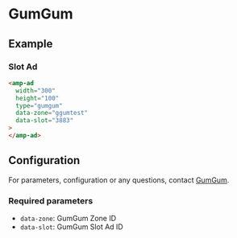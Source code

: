 # GumGum

## Example

### Slot Ad

```html
<amp-ad
  width="300"
  height="100"
  type="gumgum"
  data-zone="ggumtest"
  data-slot="3883"
>
</amp-ad>
```

## Configuration

For parameters, configuration or any questions, contact [GumGum](http://gumgum.com/contact/).

### Required parameters

-   `data-zone`: GumGum Zone ID
-   `data-slot`: GumGum Slot Ad ID
